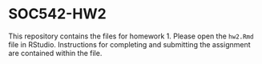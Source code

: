 # SOC542-HW2
This repository contains the files for homework 1. Please open the `hw2.Rmd` file in RStudio. Instructions for completing and submitting the assignment are contained within the file.
